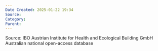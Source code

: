 ```yaml
---
Date Created: 2025-01-22 19:34
Source: 
Category: 
Parent:
---
```

Source:
IBO Austrian Institute for Health and Ecological Building
GmbH
Australian national open-access database